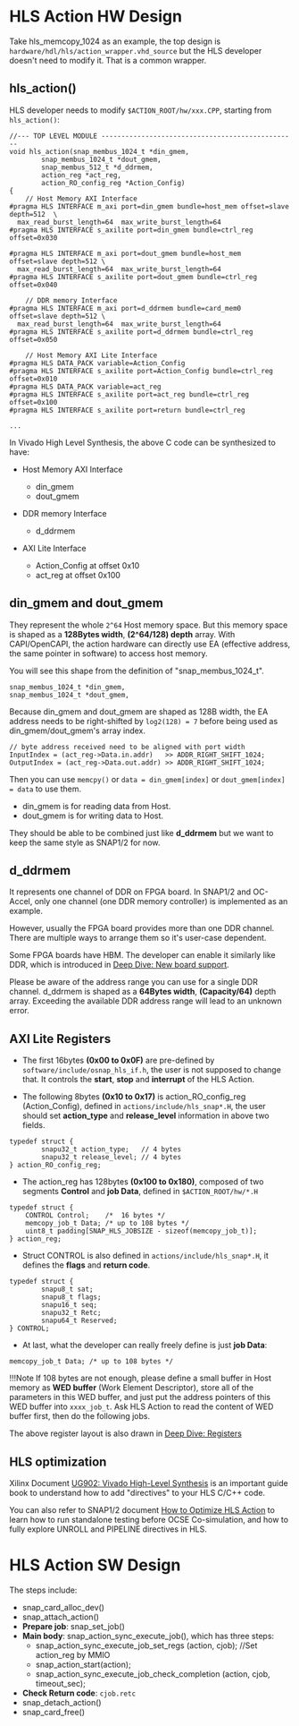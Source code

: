 # HLS Action HW Design

Take hls_memcopy_1024 as an example, the top design is `hardware/hdl/hls/action_wrapper.vhd_source` but the HLS developer doesn't need to modify it. That is a common wrapper. 

## hls_action()
HLS developer needs to modify `$ACTION_ROOT/hw/xxx.CPP`, starting from `hls_action()`:

```
//--- TOP LEVEL MODULE -------------------------------------------------
void hls_action(snap_membus_1024_t *din_gmem,
		snap_membus_1024_t *dout_gmem,
		snap_membus_512_t *d_ddrmem,
		action_reg *act_reg,
		action_RO_config_reg *Action_Config)
{
	// Host Memory AXI Interface
#pragma HLS INTERFACE m_axi port=din_gmem bundle=host_mem offset=slave depth=512  \
  max_read_burst_length=64  max_write_burst_length=64 
#pragma HLS INTERFACE s_axilite port=din_gmem bundle=ctrl_reg offset=0x030

#pragma HLS INTERFACE m_axi port=dout_gmem bundle=host_mem offset=slave depth=512 \
  max_read_burst_length=64  max_write_burst_length=64 
#pragma HLS INTERFACE s_axilite port=dout_gmem bundle=ctrl_reg offset=0x040

	// DDR memory Interface
#pragma HLS INTERFACE m_axi port=d_ddrmem bundle=card_mem0 offset=slave depth=512 \
  max_read_burst_length=64  max_write_burst_length=64 
#pragma HLS INTERFACE s_axilite port=d_ddrmem bundle=ctrl_reg offset=0x050

	// Host Memory AXI Lite Interface
#pragma HLS DATA_PACK variable=Action_Config
#pragma HLS INTERFACE s_axilite port=Action_Config bundle=ctrl_reg offset=0x010
#pragma HLS DATA_PACK variable=act_reg
#pragma HLS INTERFACE s_axilite port=act_reg bundle=ctrl_reg offset=0x100
#pragma HLS INTERFACE s_axilite port=return bundle=ctrl_reg

...
```

In Vivado High Level Synthesis, the above C code can be synthesized to have:

* Host Memory AXI Interface
    * din_gmem
    * dout_gmem

* DDR memory Interface
    * d_ddrmem

* AXI Lite Interface
    * Action_Config at offset 0x10
    * act_reg at offset 0x100


## din_gmem and dout_gmem

They represent the whole `2^64` Host memory space. But this memory space is shaped as a **128Bytes width**, **(2^64/128) depth** array. With CAPI/OpenCAPI, the action hardware can directly use EA (effective address, the same pointer in software) to access host memory. 

You will see this shape from the definition of "snap_membus_1024_t".

```
snap_membus_1024_t *din_gmem,
snap_membus_1024_t *dout_gmem,
``` 

Because din_gmem and dout_gmem are shaped as 128B width, the EA address needs to be right-shifted by `log2(128) = 7` before being used as din_gmem/dout_gmem's array index. 

```
// byte address received need to be aligned with port width
InputIndex = (act_reg->Data.in.addr)   >> ADDR_RIGHT_SHIFT_1024;
OutputIndex = (act_reg->Data.out.addr) >> ADDR_RIGHT_SHIFT_1024;
```

Then you can use `memcpy()` or `data = din_gmem[index]` or `dout_gmem[index] = data` to use them.


* din_gmem is for reading data from Host.
* dout_gmem is for writing data to Host.

They should be able to be combined just like **d_ddrmem** but we want to keep the same style as SNAP1/2 for now.

## d_ddrmem
It represents one channel of DDR on FPGA board. In SNAP1/2 and OC-Accel, only one channel (one DDR memory controller) is implemented as an example. 

However, usually the FPGA board provides more than one DDR channel. There are multiple ways to arrange them so it's user-case dependent. 

Some FPGA boards have HBM. The developer can enable it similarly like DDR, which is introduced in [Deep Dive: New board support].

[Deep Dive: New board support]: ../../deep-dive/board-package/index.html

Please be aware of the address range you can use for a single DDR channel. d_ddrmem is shaped as a **64Bytes width**, **(Capacity/64)** depth array. Exceeding the available DDR address range will lead to an unknown error.

## AXI Lite Registers

* The first 16bytes **(0x00 to 0x0F)** are pre-defined by `software/include/osnap_hls_if.h`, the user is not supposed to change that. It controls the **start**, **stop** and **interrupt** of the HLS Action.

* The following 8bytes **(0x10 to 0x17)** is action_RO_config_reg (Action_Config), defined in `actions/include/hls_snap*.H`, the user should set **action_type** and **release_level** information in above two fields.

```
typedef struct {
        snapu32_t action_type;   // 4 bytes
        snapu32_t release_level; // 4 bytes
} action_RO_config_reg;
```

* The action_reg has 128bytes **(0x100 to 0x180)**, composed of two segments **Control** and **job Data**, defined in `$ACTION_ROOT/hw/*.H`

```
typedef struct {
	CONTROL Control;	/*  16 bytes */
	memcopy_job_t Data;	/* up to 108 bytes */
	uint8_t padding[SNAP_HLS_JOBSIZE - sizeof(memcopy_job_t)];
} action_reg;
```

* Struct CONTROL is also defined in `actions/include/hls_snap*.H`, it defines the **flags** and **return code**.

```
typedef struct {
        snapu8_t sat;
        snapu8_t flags;
        snapu16_t seq;
        snapu32_t Retc;
        snapu64_t Reserved;
} CONTROL;
```

* At last, what the developer can really freely define is just **job Data**: 

```
memcopy_job_t Data;	/* up to 108 bytes */
```

!!!Note
    If 108 bytes are not enough, please define a small buffer in Host memory as **WED buffer** (Work Element Descriptor), store all of the parameters in this WED buffer, and just put the address pointers of this WED buffer into `xxxx_job_t`. Ask HLS Action to read the content of WED buffer first, then do the following jobs.

The above register layout is also drawn in [Deep Dive: Registers] 

[Deep Dive: Registers]: ../../deep-dive/registers/index.html#action-register-definition

## HLS optimization

Xilinx Document [UG902: Vivado High-Level Synthesis] is an important guide book to understand how to add "directives" to your HLS C/C++ code.

[UG902: Vivado High-Level Synthesis]: https://www.xilinx.com/support/documentation/sw_manuals/xilinx2019_1/ug902-vivado-high-level-synthesis.pdf

You can also refer to SNAP1/2 document [How to Optimize HLS Action] to learn how to run standalone testing before OCSE Co-simulation, and how to fully explore UNROLL and PIPELINE directives in HLS. 

[How to Optimize HLS Action]: https://github.com/open-power/snap/blob/master/doc/AN_CAPI_SNAP-How_to_optimize_an_HLS_action.pdf

# HLS Action SW Design

The steps include:

* snap_card_alloc_dev()
* snap_attach_action()
* **Prepare job**: snap_set_job()
* **Main body**: snap_action_sync_execute_job(), which has three steps:
    * snap_action_sync_execute_job_set_regs (action, cjob); //Set action_reg by MMIO
    * snap_action_start(action);
    * snap_action_sync_execute_job_check_completion (action, cjob, timeout_sec);
* **Check Return code**: `cjob.retc`
* snap_detach_action()
* snap_card_free()






